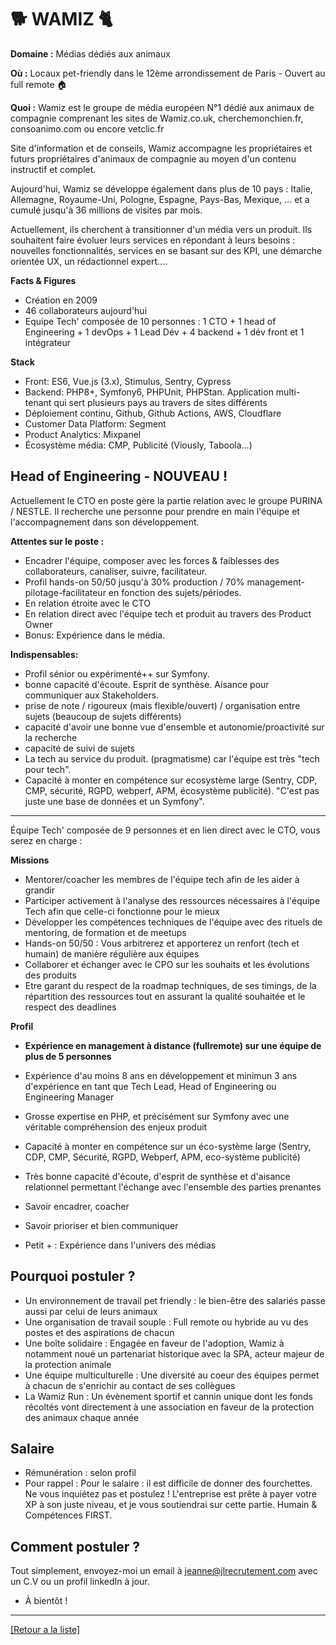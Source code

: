 # 🐕 WAMIZ 🐈 

**Domaine :** Médias dédiés aux animaux 

**Où :** Locaux pet-friendly dans le 12ème arrondissement de Paris - Ouvert au full remote 🏠

**Quoi :**
Wamiz est le groupe de média européen N°1 dédié aux animaux de compagnie comprenant les sites de Wamiz.co.uk, cherchemonchien.fr, consoanimo.com ou encore vetclic.fr 

Site d'information et de conseils, Wamiz accompagne les propriétaires et futurs propriétaires d'animaux de compagnie au moyen d'un contenu instructif et complet. 

Aujourd'hui, Wamiz se développe également dans plus de 10 pays : Italie, Allemagne, Royaume-Uni, Pologne, Espagne, Pays-Bas, Mexique, ... et a cumulé jusqu'à 36 millions de visites par mois.

Actuellement, ils cherchent à transitionner d'un média vers un produit. Ils souhaitent faire évoluer leurs services en répondant à leurs besoins : nouvelles fonctionnalités, services en se basant sur des KPI, une démarche orientée UX, un rédactionnel expert....


**Facts & Figures**
* Création en 2009 
* 46 collaborateurs aujourd'hui
* Equipe Tech' composée de 10 personnes : 1 CTO + 1 head of Engineering + 1 devOps + 1 Lead Dév + 4 backend + 1 dév front et 1 intégrateur 


**Stack**

* Front: ES6, Vue.js (3.x), Stimulus, Sentry, Cypress
* Backend: PHP8+, Symfony6, PHPUnit, PHPStan. Application multi-tenant qui sert plusieurs pays au travers de sites différents
* Déploiement continu, Github, Github Actions, AWS, Cloudflare
* Customer Data Platform: Segment 
* Product Analytics: Mixpanel
* Écosystème média: CMP, Publicité (Viously, Taboola…)



## Head of Engineering - NOUVEAU ! 

Actuellement le CTO en poste gère la partie relation avec le groupe PURINA / NESTLE. Il recherche une personne pour prendre en main l'équipe et l'accompagnement dans son développement.

**Attentes sur le poste :**
- Encadrer l'équipe, composer avec les forces & faiblesses des collaborateurs, canaliser, suivre, facilitateur.
- Profil hands-on 50/50 jusqu'à 30% production / 70% management-pilotage-facilitateur en fonction des sujets/périodes.
- En relation étroite avec le CTO
- En relation direct avec l'équipe tech et produit au travers des Product Owner
- Bonus: Expérience dans le média.


**Indispensables:** 
- Profil sénior ou expérimenté++ sur Symfony.
- bonne capacité d'écoute. Esprit de synthèse. Aisance pour communiquer aux Stakeholders.
- prise de note / rigoureux (mais flexible/ouvert) / organisation entre sujets (beaucoup de sujets différents)
- capacité d'avoir une bonne vue d'ensemble et autonomie/proactivité sur la recherche
- capacité de suivi de sujets
- La tech au service du produit. (pragmatisme) car l'équipe est très "tech pour tech".
- Capacité à monter en compétence sur ecosystème large (Sentry, CDP, CMP, sécurité, RGPD, webperf, APM, écosystème publicité). "C'est pas juste une base de données et un Symfony".

---

Équipe Tech' composée de 9 personnes et en lien direct avec le CTO, vous serez en charge : 

**Missions**

* Mentorer/coacher les membres de l'équipe tech afin de les aider à grandir 
* Participer activement à l'analyse des ressources nécessaires à l'équipe Tech afin que celle-ci fonctionne pour le mieux
* Développer les compétences techniques de l'équipe avec des rituels de mentoring, de formation et de meetups
* Hands-on 50/50 : Vous arbitrerez et apporterez un renfort (tech et humain) de manière régulière aux équipes
* Collaborer et échanger avec le CPO sur les souhaits et les évolutions des produits 
* Etre garant du respect de la roadmap techniques, de ses timings, de la répartition des ressources tout en assurant la qualité souhaitée et le respect des deadlines

**Profil**

* **Expérience en management à distance (fullremote) sur une équipe de plus de 5 personnes**
* Expérience d'au moins 8 ans en développement et minimun 3 ans d'expérience en tant que Tech Lead, Head of Engineering ou Engineering Manager
* Grosse expertise en PHP, et précisément sur Symfony avec une véritable compréhension des enjeux produit
* Capacité à monter en compétence sur un éco-système large (Sentry, CDP, CMP, Sécurité, RGPD, Webperf, APM, eco-système publicité)
* Très bonne capacité d'écoute, d'esprit de synthèse et d'aisance relationnel permettant l'échange avec l'ensemble des parties prenantes 
* Savoir encadrer, coacher 
* Savoir prioriser et bien communiquer

* Petit + : Expérience dans l'univers des médias


## Pourquoi postuler ?

* Un environnement de travail pet friendly : le bien-être des salariés passe aussi par celui de leurs animaux
* Une organisation de travail souple : Full remote ou hybride au vu des postes et des aspirations de chacun
* Une boîte solidaire : Engagée en faveur de l'adoption, Wamiz à notamment noué un partenariat historique avec la SPA, acteur majeur de la protection animale 
* Une équipe multiculturelle : Une diversité au coeur des équipes permet à chacun de s'enrichir au contact de ses collègues
* La Wamiz Run : Un évènement sportif et cannin unique dont les fonds récoltés vont directement à une association en faveur de la protection des animaux chaque année


## Salaire 

* Rémunération : selon profil
* Pour rappel : Pour le salaire : il est difficile de donner des fourchettes. Ne vous inquiétez pas et postulez ! L'entreprise est prête à payer votre XP à son juste niveau, et je vous soutiendrai sur cette partie. Humain & Compétences FIRST.


## Comment postuler ? 

Tout simplement, envoyez-moi un email à jeanne@jlrecrutement.com avec un C.V ou un profil linkedIn à jour. 

* À bientôt !
----
<a href="https://github.com/jlondiche/job-board-php/blob/master/README.md">[Retour a la liste]</a> 